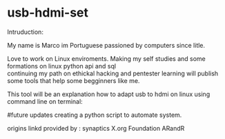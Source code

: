 # usb-hdmi-set

Intruduction:

My name is Marco im Portuguese passioned by computers since litle.

Love to work on Linux enviroments. 
Making my self studies and some formations on linux python api and sql  
continuing my path on ethickal hacking and pentester learning will publish some tools that help some begginners like me.

 This tool will be an explanation how to adapt usb to hdmi on linux using command line on terminal:

 #future updates creating a python script to automate system.

 origins linkd provided by :
 synaptics
 X.org Foundation
 ARandR